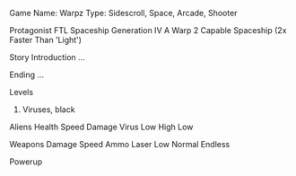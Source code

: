 Game
 Name: Warpz
 Type: Sidescroll, Space, Arcade, Shooter

Protagonist
 FTL Spaceship Generation IV 
  A Warp 2 Capable Spaceship (2x Faster Than 'Light')

Story
 Introduction
  ...

 Ending
  ...

Levels
 1. Viruses, black

Aliens          Health      Speed     Damage
 Virus          Low         High      Low
 
Weapons         Damage      Speed     Ammo
 Laser          Low         Normal    Endless

Powerup

